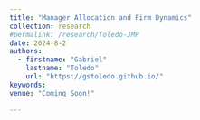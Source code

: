 ```yaml
---
title: "Manager Allocation and Firm Dynamics"
collection: research
#permalink: /research/Toledo-JMP
date: 2024-8-2
authors:
  - firstname: "Gabriel"
    lastname: "Toledo"
    url: "https://gstoledo.github.io/"
keywords: 
venue: "Coming Soon!"

---
```



